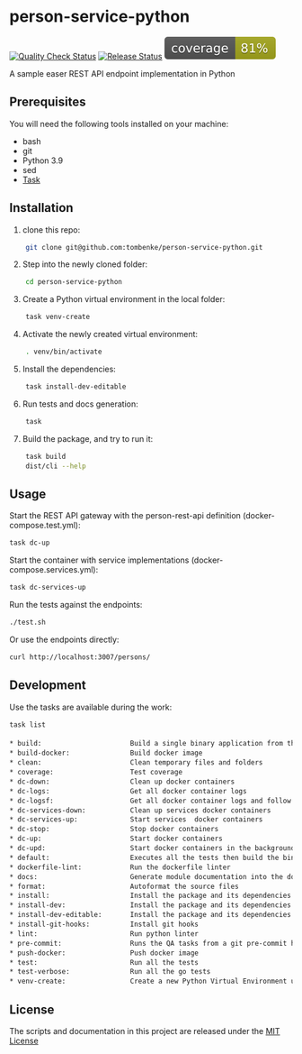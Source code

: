 # person-service-python
[![Quality Check Status](https://github.com/tombenke/person-service-python/workflows/Quality%20Check/badge.svg)](https://github.com/tombenke/person-service-python)
[![Release Status](https://github.com/tombenke/person-service-python/workflows/Release/badge.svg)](https://github.com/tombenke/person-service-python)
![Coverage](./coverage.svg)

A sample easer REST API endpoint implementation in Python

## Prerequisites

You will need the following tools installed on your machine:
- bash
- git
- Python 3.9
- sed
- [Task](https://taskfile.dev/)

## Installation

1. clone this repo:

```bash
    git clone git@github.com:tombenke/person-service-python.git
```

2. Step into the newly cloned folder:

```bash
    cd person-service-python
```

3. Create a Python virtual environment in the local folder:

```bash
    task venv-create
```

4. Activate the newly created virtual environment:

```bash
    . venv/bin/activate
```

5. Install the dependencies:

```bash
    task install-dev-editable
```

6. Run tests and docs generation:

```bash
    task
```

7. Build the package, and try to run it:

```bash
    task build
    dist/cli --help
```

## Usage

Start the REST API gateway with the person-rest-api definition (docker-compose.test.yml):

```bash
task dc-up
```

Start the container with service implementations (docker-compose.services.yml):

```bash
task dc-services-up
```

Run the tests against the endpoints:

```bash
./test.sh
```

Or use the endpoints directly:

```bash
curl http://localhost:3007/persons/
```

## Development

Use the tasks are available during the work:

```bash
task list

* build:                      Build a single binary application from the source code
* build-docker:               Build docker image
* clean:                      Clean temporary files and folders
* coverage:                   Test coverage
* dc-down:                    Clean up docker containers
* dc-logs:                    Get all docker container logs
* dc-logsf:                   Get all docker container logs and follow
* dc-services-down:           Clean up services docker containers
* dc-services-up:             Start services  docker containers
* dc-stop:                    Stop docker containers
* dc-up:                      Start docker containers
* dc-upd:                     Start docker containers in the background
* default:                    Executes all the tests then build the binary
* dockerfile-lint:            Run the dockerfile linter
* docs:                       Generate module documentation into the docs/ folder
* format:                     Autoformat the source files
* install:                    Install the package and its dependencies
* install-dev:                Install the package and its dependencies for development
* install-dev-editable:       Install the package and its dependencies for development with editability
* install-git-hooks:          Install git hooks
* lint:                       Run python linter
* pre-commit:                 Runs the QA tasks from a git pre-commit hook
* push-docker:                Push docker image
* test:                       Run all the tests
* test-verbose:               Run all the go tests
* venv-create:                Create a new Python Virtual Environment under the local folder
```

## License
The scripts and documentation in this project are released under the [MIT License](LICENSE)

